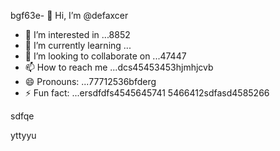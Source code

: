 bgf63e- 👋 Hi, I’m @defaxcer
- 👀 I’m interested in ...8852
- 🌱 I’m currently learning ...
- 💞️ I’m looking to collaborate on ...47447
- 📫 How to reach me ...dcs45453453hjmhjcvb
- 😄 Pronouns: ...77712536bfderg
- ⚡ Fun fact: ...ersdfdfs4545645741
5466412sdfasd4585266
<!---4553erfdew
defaxcer/defaxcer is a ✨ special ✨ sdfrepository 24dhg545edwcxv
because its `README.md` (this file) appears on your GitHub profile.adsa
You can click the Preview link to take a look at your changes.jgf
--->sdfqe
yttyyu

